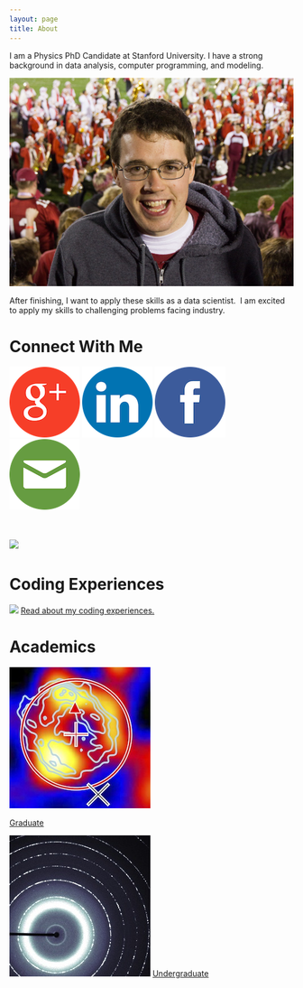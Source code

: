 ```yaml
---
layout: page
title: About
---
```


I am a Physics PhD Candidate at Stanford University. I have a strong background in data analysis, computer programming, and modeling.

![Here I am at the 2013 Rose Bowl.](/assets/stanford_rosebowl_photo_2013-e1361222975696-940x689.jpg)

After finishing, I want to apply these skills as a data scientist.  I am excited to apply my skills to challenging problems facing industry.

# Connect With Me

<a href="https://plus.google.com/110027857211432852415/"><img src="assets/googleplus.png" /></a> 
<a href="http://www.linkedin.com/in/joshualande"><img src="assets/linkedin.png" /></a> 
<a href="https://www.facebook.com/joshualande"><img src="assets/facebook.png" /></a> 
<a href="mailto:joshualande@gmail.com"><img src="assets/email.png" /></a></h1>

<h1><a href="assets/lande_resume_web.pdf"><img src="assets/lande_resume_web-e1361389688925-940x635.jpg" /></a></h1>

# Coding Experiences

<a href="http://joshualande.com/coding/"><img src="assets/print_summary-580x167.jpg" /></a> <a href="http://joshualande.com/coding/">Read about my coding experiences.</a>

# Academics

<a href="http://joshualande.com/academics/stanford-university/">
<img src="assets/snr_rx_j1713_small.jpg" /></a> 

<a href="http://joshualande.com/academics/stanford-university/">Graduate</a>

<a href="http://joshualande.com/academics/marlboro-college/">

<img src="assets/diffraction_data_small.jpeg" /></a> 
<a href="http://joshualande.com/academics/marlboro-college/">Undergraduate</a>
